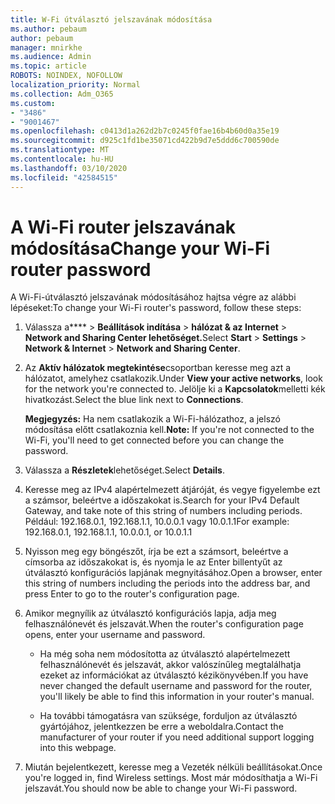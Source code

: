 ```yaml
---
title: W-Fi útválasztó jelszavának módosítása
ms.author: pebaum
author: pebaum
manager: mnirkhe
ms.audience: Admin
ms.topic: article
ROBOTS: NOINDEX, NOFOLLOW
localization_priority: Normal
ms.collection: Adm_O365
ms.custom:
- "3486"
- "9001467"
ms.openlocfilehash: c0413d1a262d2b7c0245f0fae16b4b60d0a35e19
ms.sourcegitcommit: d925c1fd1be35071cd422b9d7e5ddd6c700590de
ms.translationtype: MT
ms.contentlocale: hu-HU
ms.lasthandoff: 03/10/2020
ms.locfileid: "42584515"
---
```

# <a name="change-your-wi-fi-router-password"></a><span data-ttu-id="b0c57-102">A Wi-Fi router jelszavának módosítása</span><span class="sxs-lookup"><span data-stu-id="b0c57-102">Change your Wi-Fi router password</span></span>

<span data-ttu-id="b0c57-103">A Wi-Fi-útválasztó jelszavának módosításához hajtsa végre az alábbi lépéseket:</span><span class="sxs-lookup"><span data-stu-id="b0c57-103">To change your Wi-Fi router's password, follow these steps:</span></span>

1. <span data-ttu-id="b0c57-104">Válassza a\*\*\*\* >  **Beállítások indítása** > **hálózat & az Internet** > **Network and Sharing Center lehetőséget.**</span><span class="sxs-lookup"><span data-stu-id="b0c57-104">Select **Start** > **Settings** > **Network & Internet** > **Network and Sharing Center**.</span></span>

2. <span data-ttu-id="b0c57-105">Az **Aktív hálózatok megtekintése**csoportban keresse meg azt a hálózatot, amelyhez csatlakozik.</span><span class="sxs-lookup"><span data-stu-id="b0c57-105">Under **View your active networks**, look for the network you're connected to.</span></span> <span data-ttu-id="b0c57-106">Jelölje ki a **Kapcsolatok**melletti kék hivatkozást.</span><span class="sxs-lookup"><span data-stu-id="b0c57-106">Select the blue link next to **Connections**.</span></span><br>

   <span data-ttu-id="b0c57-107">**Megjegyzés:** Ha nem csatlakozik a Wi-Fi-hálózathoz, a jelszó módosítása előtt csatlakoznia kell.</span><span class="sxs-lookup"><span data-stu-id="b0c57-107">**Note:** If you're not connected to the Wi-Fi, you'll need to get connected before you can change the password.</span></span>

3. <span data-ttu-id="b0c57-108">Válassza a **Részletek**lehetőséget.</span><span class="sxs-lookup"><span data-stu-id="b0c57-108">Select **Details**.</span></span>

4. <span data-ttu-id="b0c57-109">Keresse meg az IPv4 alapértelmezett átjáróját, és vegye figyelembe ezt a számsor, beleértve a időszakokat is.</span><span class="sxs-lookup"><span data-stu-id="b0c57-109">Search for your IPv4 Default Gateway, and take note of this string of numbers including periods.</span></span> <span data-ttu-id="b0c57-110">Például: 192.168.0.1, 192.168.1.1, 10.0.0.1 vagy 10.0.1.1</span><span class="sxs-lookup"><span data-stu-id="b0c57-110">For example: 192.168.0.1, 192.168.1.1, 10.0.0.1, or 10.0.1.1</span></span>

5. <span data-ttu-id="b0c57-111">Nyisson meg egy böngészőt, írja be ezt a számsort, beleértve a címsorba az időszakokat is, és nyomja le az Enter billentyűt az útválasztó konfigurációs lapjának megnyitásához.</span><span class="sxs-lookup"><span data-stu-id="b0c57-111">Open a browser, enter this string of numbers including the periods into the address bar, and press Enter to go to the router's configuration page.</span></span>

6. <span data-ttu-id="b0c57-112">Amikor megnyílik az útválasztó konfigurációs lapja, adja meg felhasználónevét és jelszavát.</span><span class="sxs-lookup"><span data-stu-id="b0c57-112">When the router's configuration page opens, enter your username and password.</span></span><br>
   - <span data-ttu-id="b0c57-113">Ha még soha nem módosította az útválasztó alapértelmezett felhasználónevét és jelszavát, akkor valószínűleg megtalálhatja ezeket az információkat az útválasztó kézikönyvében.</span><span class="sxs-lookup"><span data-stu-id="b0c57-113">If you have never changed the default username and password for the router, you'll likely be able to find this information in your router's manual.</span></span>

   - <span data-ttu-id="b0c57-114">Ha további támogatásra van szüksége, forduljon az útválasztó gyártójához, jelentkezzen be erre a weboldalra.</span><span class="sxs-lookup"><span data-stu-id="b0c57-114">Contact the manufacturer of your router if you need additional support logging into this webpage.</span></span>

7. <span data-ttu-id="b0c57-115">Miután bejelentkezett, keresse meg a Vezeték nélküli beállításokat.</span><span class="sxs-lookup"><span data-stu-id="b0c57-115">Once you're logged in, find Wireless settings.</span></span> <span data-ttu-id="b0c57-116">Most már módosíthatja a Wi-Fi jelszavát.</span><span class="sxs-lookup"><span data-stu-id="b0c57-116">You should now be able to change your Wi-Fi password.</span></span>
